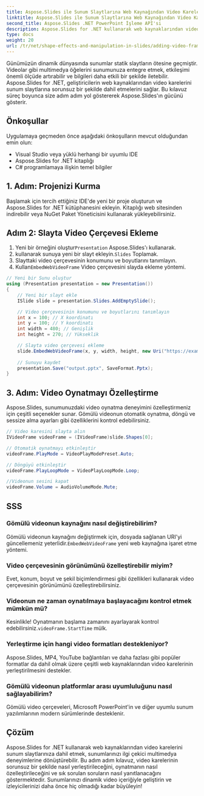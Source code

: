 ```yaml
---
title: Aspose.Slides ile Sunum Slaytlarına Web Kaynağından Video Kareleri Ekleme
linktitle: Aspose.Slides ile Sunum Slaytlarına Web Kaynağından Video Kareleri Ekleme
second_title: Aspose.Slides .NET PowerPoint İşleme API'si
description: Aspose.Slides for .NET kullanarak web kaynaklarından video kareleri ekleyerek sunum slaytlarınızı nasıl geliştireceğinizi öğrenin. Adım adım talimatlar ve kaynak kodu örnekleriyle ilgi çekici multimedya sunumları oluşturun.
type: docs
weight: 20
url: /tr/net/shape-effects-and-manipulation-in-slides/adding-video-frames-from-web-source/
---
```


Günümüzün dinamik dünyasında sunumlar statik slaytların ötesine geçmiştir. Videolar gibi multimedya öğelerini sunumunuza entegre etmek, etkileşimi önemli ölçüde artırabilir ve bilgileri daha etkili bir şekilde iletebilir. Aspose.Slides for .NET, geliştiricilerin web kaynaklarından video karelerini sunum slaytlarına sorunsuz bir şekilde dahil etmelerini sağlar. Bu kılavuz süreç boyunca size adım adım yol göstererek Aspose.Slides'ın gücünü gösterir.

## Önkoşullar

Uygulamaya geçmeden önce aşağıdaki önkoşulların mevcut olduğundan emin olun:

- Visual Studio veya yüklü herhangi bir uyumlu IDE
- Aspose.Slides for .NET kitaplığı
- C# programlamaya ilişkin temel bilgiler

## 1. Adım: Projenizi Kurma

Başlamak için tercih ettiğiniz IDE'de yeni bir proje oluşturun ve Aspose.Slides for .NET kütüphanesini ekleyin. Kitaplığı web sitesinden indirebilir veya NuGet Paket Yöneticisini kullanarak yükleyebilirsiniz.

## Adım 2: Slayta Video Çerçevesi Ekleme

1.  Yeni bir örneğini oluştur`Presentation` Aspose.Slides'ı kullanarak.
2.  kullanarak sunuya yeni bir slayt ekleyin.`Slides` Toplamak.
3. Slayttaki video çerçevesinin konumunu ve boyutlarını tanımlayın.
4.  Kullan`EmbedWebVideoFrame` Video çerçevesini slayda ekleme yöntemi.

```csharp
// Yeni bir Sunu oluştur
using (Presentation presentation = new Presentation())
{
    // Yeni bir slayt ekle
    ISlide slide = presentation.Slides.AddEmptySlide();

    // Video çerçevesinin konumunu ve boyutlarını tanımlayın
    int x = 100; // X koordinatı
    int y = 100; // Y koordinatı
    int width = 480; // Genişlik
    int height = 270; // Yükseklik

    // Slayta video çerçevesi ekleme
    slide.EmbedWebVideoFrame(x, y, width, height, new Uri("https://example.com/video.mp4"));
    
    // Sunuyu kaydet
    presentation.Save("output.pptx", SaveFormat.Pptx);
}
```

## 3. Adım: Video Oynatmayı Özelleştirme

Aspose.Slides, sunumunuzdaki video oynatma deneyimini özelleştirmeniz için çeşitli seçenekler sunar. Gömülü videonun otomatik oynatma, döngü ve sessize alma ayarları gibi özelliklerini kontrol edebilirsiniz.

```csharp
// Video karesini slayta alın
IVideoFrame videoFrame = (IVideoFrame)slide.Shapes[0];

// Otomatik oynatmayı etkinleştir
videoFrame.PlayMode = VideoPlayModePreset.Auto;

// Döngüyü etkinleştir
videoFrame.PlayLoopMode = VideoPlayLoopMode.Loop;

//Videonun sesini kapat
videoFrame.Volume = AudioVolumeMode.Mute;
```

## SSS

### Gömülü videonun kaynağını nasıl değiştirebilirim?

 Gömülü videonun kaynağını değiştirmek için, dosyada sağlanan URI'yi güncellemeniz yeterlidir.`EmbedWebVideoFrame` yeni web kaynağına işaret etme yöntemi.

### Video çerçevesinin görünümünü özelleştirebilir miyim?

Evet, konum, boyut ve şekil biçimlendirmesi gibi özellikleri kullanarak video çerçevesinin görünümünü özelleştirebilirsiniz.

### Videonun ne zaman oynatılmaya başlayacağını kontrol etmek mümkün mü?

 Kesinlikle! Oynatmanın başlama zamanını ayarlayarak kontrol edebilirsiniz.`videoFrame.StartTime` mülk.

### Yerleştirme için hangi video formatları destekleniyor?

Aspose.Slides, MP4, YouTube bağlantıları ve daha fazlası gibi popüler formatlar da dahil olmak üzere çeşitli web kaynaklarından video karelerinin yerleştirilmesini destekler.

### Gömülü videonun platformlar arası uyumluluğunu nasıl sağlayabilirim?

Gömülü video çerçeveleri, Microsoft PowerPoint'in ve diğer uyumlu sunum yazılımlarının modern sürümlerinde desteklenir.

## Çözüm

Aspose.Slides for .NET kullanarak web kaynaklarından video karelerini sunum slaytlarınıza dahil etmek, sunumlarınızı ilgi çekici multimedya deneyimlerine dönüştürebilir. Bu adım adım kılavuz, video karelerinin sorunsuz bir şekilde nasıl yerleştirileceğini, oynatmanın nasıl özelleştirileceğini ve sık sorulan soruların nasıl yanıtlanacağını göstermektedir. Sunumlarınızı dinamik video içeriğiyle geliştirin ve izleyicilerinizi daha önce hiç olmadığı kadar büyüleyin!